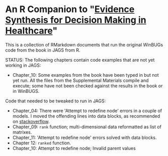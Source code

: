 # An R Companion to "[Evidence Synthesis for Decision Making in Healthcare](https://onlinelibrary.wiley.com/doi/book/10.1002/9781119942986)"

This is a collection of RMarkdown documents that run the original WinBUGs code from the book in JAGS from R.

STATUS: The following chapters contain code examples that are not yet working in JAGS:

* Chapter_10: Some examples from the book have been typed in but not yet run. All the files from the Supplemental Materials compile and execute; some have not been checked against the results in the book or in WinBUGS.



Code that needed to be tweaked to run in JAGS:

* Chapter_04: There were 'Attempt to redefine node' errors in a couple of models. I moved the offending lines into data blocks, as recommended on [stackoverflow](https://stackoverflow.com/questions/78502051/how-to-convert-winbugs-code-into-jags-r-code).
* Chapter_09: `rank` function; multi-dimensional data reformatted as list of matrixes.
* Chapter_11: 'Attempt to redefine node' errors solved with data blocks.
* Chapter 12: `ranked` function.
* Chapter_10: Attempt to redefine node; Invalid parent values
